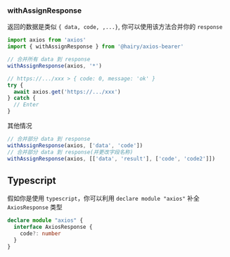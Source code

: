 ### withAssignResponse

返回的数据是类似 `{ data, code, ,...}`, 你可以使用该方法合并你的 `response`

~~~typescript
import axios from 'axios'
import { withAssignResponse } from '@hairy/axios-bearer'

// 合并所有 data 到 response
withAssignResponse(axios, '*')
~~~

~~~typescript
// https://.../xxx > { code: 0, message: 'ok' }
try {
  await axios.get('https://.../xxx')
} catch {
  // Enter
}
~~~

其他情况

```typescript
// 合并部分 data 到 response
withAssignResponse(axios, ['data', 'code'])
// 合并部分 data 到 response(并更改字段名称)
withAssignResponse(axios, [['data', 'result'], ['code', 'code2']])
```


## Typescript

假如你是使用 `typescript`，你可以利用 `declare module "axios"` 补全 `AxiosResponse` 类型

```typescript
declare module "axios" {
  interface AxiosResponse {
    code?: number
  }
}
```